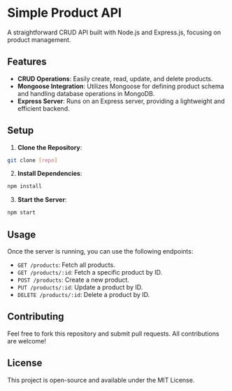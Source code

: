 # Simple Product API

A straightforward CRUD API built with Node.js and Express.js, focusing on product management.

## Features

- **CRUD Operations**: Easily create, read, update, and delete products.
- **Mongoose Integration**: Utilizes Mongoose for defining product schema and handling database operations in MongoDB.
- **Express Server**: Runs on an Express server, providing a lightweight and efficient backend.

## Setup

1. **Clone the Repository**:
````bash
git clone [repo]
````

2. **Install Dependencies**:
````bash
npm install
````

3. **Start the Server**:
````bash
npm start
````


## Usage

Once the server is running, you can use the following endpoints:

- `GET /products`: Fetch all products.
- `GET /products/:id`: Fetch a specific product by ID.
- `POST /products`: Create a new product.
- `PUT /products/:id`: Update a product by ID.
- `DELETE /products/:id`: Delete a product by ID.

## Contributing

Feel free to fork this repository and submit pull requests. All contributions are welcome!

## License

This project is open-source and available under the MIT License.

